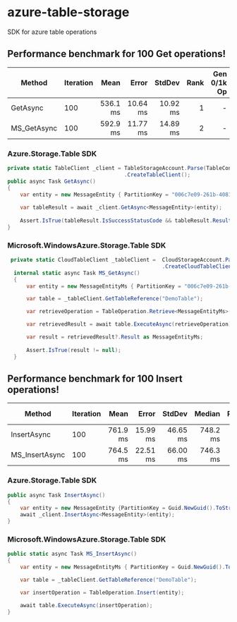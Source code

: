 # azure-table-storage
SDK for azure table operations

## Performance benchmark for 100 Get operations!


|      Method | Iteration |     Mean |    Error |   StdDev | Rank | Gen 0/1k Op | Gen 1/1k Op | Gen 2/1k Op | Allocated Memory/Op |
|------------ |---------- |---------:|---------:|---------:|-----:|------------:|------------:|------------:|--------------------:|
|    GetAsync |       100 | 536.1 ms | 10.64 ms | 10.92 ms |    1 |           - |           - |           - |             6.63 KB |
| MS_GetAsync |       100 | 592.9 ms | 11.77 ms | 14.89 ms |    2 |           - |           - |           - |             17.3 KB |

### Azure.Storage.Table SDK
```csharp
private static TableClient _client = TableStorageAccount.Parse(TableConnection.ConnectionString)
                                     .CreateTableClient();
public async Task GetAsync()
{
    var entity = new MessageEntity { PartitionKey = "006c7e09-261b-4081-a021-db8032bcc01b", RowKey = "demo" };
    
    var tableResult = await _client.GetAsync<MessageEntity>(entity);
    
    Assert.IsTrue(tableResult.IsSuccessStatusCode && tableResult.Result != null);
}
```

### Microsoft.WindowsAzure.Storage.Table SDK

```csharp
 private static CloudTableClient _tableClient =  CloudStorageAccount.Parse(TableConnection.ConnectionString)
                                                 .CreateCloudTableClient();
  internal static async Task MS_GetAsync()
  {
      var entity = new MessageEntityMs { PartitionKey = "006c7e09-261b-4081-a021-db8032bcc01b", RowKey = "demo" };

      var table = _tableClient.GetTableReference("DemoTable");

      var retrieveOperation = TableOperation.Retrieve<MessageEntityMs>(entity.PartitionKey, entity.RowKey);

      var retrievedResult = await table.ExecuteAsync(retrieveOperation);

      var result = retrievedResult?.Result as MessageEntityMs;
      
      Assert.IsTrue(result != null);
  }
```

## Performance benchmark for 100 Insert operations!

|         Method | Iteration |     Mean |    Error |   StdDev |   Median | Rank | Gen 0/1k Op | Allocated Memory/Op |
|--------------- |---------- |---------:|---------:|---------:|---------:|-----:|------------:|--------------------:|
|    InsertAsync |       100 | 761.9 ms | 15.99 ms | 46.65 ms | 748.2 ms |    1 |           - |             8.91 KB |
| MS_InsertAsync |       100 | 764.5 ms | 22.51 ms | 66.00 ms | 746.3 ms |    1 |   2000.0000 |            96.79 KB |


### Azure.Storage.Table SDK
```csharp
public async Task InsertAsync()
{
    var entity = new MessageEntity {PartitionKey = Guid.NewGuid().ToString(),RowKey = "demo",Message = "InsertAsync"};
    await _client.InsertAsync<MessageEntity>(entity);
}
```

### Microsoft.WindowsAzure.Storage.Table SDK

```csharp
public static async Task MS_InsertAsync()
{
    var entity = new MessageEntityMs { PartitionKey = Guid.NewGuid().ToString(), RowKey = "demo", Message = "MS_InsertAsync" };

    var table = _tableClient.GetTableReference("DemoTable");

    var insertOperation = TableOperation.Insert(entity);

    await table.ExecuteAsync(insertOperation);
}
```
